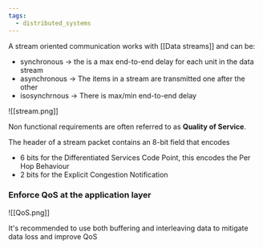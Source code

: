 ```yaml
---
tags:
  - distributed_systems
---
```

A stream oriented communication works with [[Data streams]] and can be:
- synchronous -> the is a max end-to-end delay for each unit in the data stream
- asynchronous -> The items in a stream are transmitted one after the other
- isosynchrnous -> There is max/min end-to-end delay 

![[stream.png]]

Non functional requirements are often referred to as **Quality of Service**. 

The header of a stream packet contains an 8-bit field that encodes
- 6 bits for the Differentiated Services Code Point, this encodes the Per Hop Behaviour
- 2 bits for the Explicit Congestion Notification

### Enforce QoS at the application layer

![[QoS.png]]

It's recommended to use both buffering and interleaving data to mitigate data loss and improve QoS 
